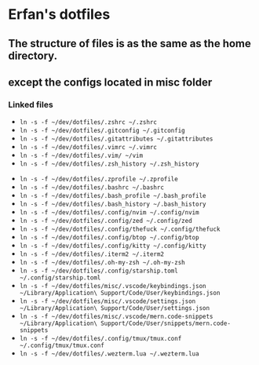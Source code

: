 # Erfan's dotfiles

## The structure of files is as the same as the home directory.
## except the configs located in misc folder

### Linked files
- `ln -s -f ~/dev/dotfiles/.zshrc ~/.zshrc`
- `ln -s -f ~/dev/dotfiles/.gitconfig ~/.gitconfig`
- `ln -s -f ~/dev/dotfiles/.gitattributes ~/.gitattributes`
- `ln -s -f ~/dev/dotfiles/.vimrc ~/.vimrc`
- `ln -s -f ~/dev/dotfiles/.vim/ ~/vim`
- `ln -s -f ~/dev/dotfiles/.zsh_history ~/.zsh_history`
<!-- HISTFILE=~/dev/dotfiles/.zsh_history https://unix.stackexchange.com/a/111730/45383 -->
- `ln -s -f ~/dev/dotfiles/.zprofile ~/.zprofile`
- `ln -s -f ~/dev/dotfiles/.bashrc ~/.bashrc`
- `ln -s -f ~/dev/dotfiles/.bash_profile ~/.bash_profile`
- `ln -s -f ~/dev/dotfiles/.bash_history ~/.bash_history`
- `ln -s -f ~/dev/dotfiles/.config/nvim ~/.config/nvim`
- `ln -s -f ~/dev/dotfiles/.config/zed ~/.config/zed`
- `ln -s -f ~/dev/dotfiles/.config/thefuck ~/.config/thefuck`
- `ln -s -f ~/dev/dotfiles/.config/btop ~/.config/btop`
- `ln -s -f ~/dev/dotfiles/.config/kitty ~/.config/kitty`
- `ln -s -f ~/dev/dotfiles/.iterm2 ~/.iterm2`
- `ln -s -f ~/dev/dotfiles/.oh-my-zsh ~/.oh-my-zsh`
- `ln -s -f ~/dev/dotfiles/.config/starship.toml ~/.config/starship.toml`
- `ln -s -f ~/dev/dotfiles/misc/.vscode/keybindings.json ~/Library/Application\ Support/Code/User/keybindings.json`
- `ln -s -f ~/dev/dotfiles/misc/.vscode/settings.json ~/Library/Application\ Support/Code/User/settings.json`
- `ln -s -f ~/dev/dotfiles/misc/.vscode/mern.code-snippets ~/Library/Application\ Support/Code/User/snippets/mern.code-snippets`
- `ln -s -f ~/dev/dotfiles/.config/tmux/tmux.conf ~/.config/tmux/tmux.conf`
- `ln -s -f ~/dev/dotfiles/.wezterm.lua ~/.wezterm.lua`
